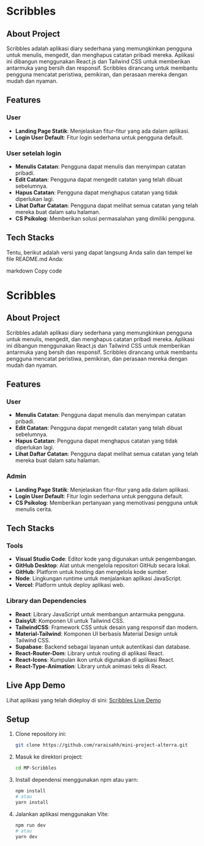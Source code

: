 # Scribbles

## About Project
Scribbles adalah aplikasi diary sederhana yang memungkinkan pengguna untuk menulis, mengedit, dan menghapus catatan pribadi mereka. Aplikasi ini dibangun menggunakan React.js dan Tailwind CSS untuk memberikan antarmuka yang bersih dan responsif. Scribbles dirancang untuk membantu pengguna mencatat peristiwa, pemikiran, dan perasaan mereka dengan mudah dan nyaman.

## Features

### User
- **Landing Page Statik**: Menjelaskan fitur-fitur yang ada dalam aplikasi.
- **Login User Default**: Fitur login sederhana untuk pengguna default.

### User setelah login 
- **Menulis Catatan**: Pengguna dapat menulis dan menyimpan catatan pribadi.
- **Edit Catatan**: Pengguna dapat mengedit catatan yang telah dibuat sebelumnya.
- **Hapus Catatan**: Pengguna dapat menghapus catatan yang tidak diperlukan lagi.
- **Lihat Daftar Catatan**: Pengguna dapat melihat semua catatan yang telah mereka buat dalam satu halaman.
- **CS Psikolog**: Memberikan solusi permasalahan yang dimiliki pengguna.

## Tech Stacks

Tentu, berikut adalah versi yang dapat langsung Anda salin dan tempel ke file README.md Anda:

markdown
Copy code
# Scribbles

## About Project
Scribbles adalah aplikasi diary sederhana yang memungkinkan pengguna untuk menulis, mengedit, dan menghapus catatan pribadi mereka. Aplikasi ini dibangun menggunakan React.js dan Tailwind CSS untuk memberikan antarmuka yang bersih dan responsif. Scribbles dirancang untuk membantu pengguna mencatat peristiwa, pemikiran, dan perasaan mereka dengan mudah dan nyaman.

## Features
### User
- **Menulis Catatan**: Pengguna dapat menulis dan menyimpan catatan pribadi.
- **Edit Catatan**: Pengguna dapat mengedit catatan yang telah dibuat sebelumnya.
- **Hapus Catatan**: Pengguna dapat menghapus catatan yang tidak diperlukan lagi.
- **Lihat Daftar Catatan**: Pengguna dapat melihat semua catatan yang telah mereka buat dalam satu halaman.

### Admin
- **Landing Page Statik**: Menjelaskan fitur-fitur yang ada dalam aplikasi.
- **Login User Default**: Fitur login sederhana untuk pengguna default.
- **CS Psikolog**: Memberikan pertanyaan yang memotivasi pengguna untuk menulis cerita.

## Tech Stacks

### Tools
- **Visual Studio Code**: Editor kode yang digunakan untuk pengembangan.
- **GitHub Desktop**: Alat untuk mengelola repositori GitHub secara lokal.
- **GitHub**: Platform untuk hosting dan mengelola kode sumber.
- **Node**: Lingkungan runtime untuk menjalankan aplikasi JavaScript.
- **Vercel**: Platform untuk deploy aplikasi web.

### Library dan Dependencies
- **React**: Library JavaScript untuk membangun antarmuka pengguna.
- **DaisyUI**: Komponen UI untuk Tailwind CSS.
- **TailwindCSS**: Framework CSS untuk desain yang responsif dan modern.
- **Material-Tailwind**: Komponen UI berbasis Material Design untuk Tailwind CSS.
- **Supabase**: Backend sebagai layanan untuk autentikasi dan database.
- **React-Router-Dom**: Library untuk routing di aplikasi React.
- **React-Icons**: Kumpulan ikon untuk digunakan di aplikasi React.
- **React-Type-Animation**: Library untuk animasi teks di React.

## Live App Demo
Lihat aplikasi yang telah dideploy di sini: [Scribbles Live Demo](https://mp-scribbles.vercel.app/)

## Setup 

1. Clone repository ini:
   ```bash 
   git clone https://github.com/raraisahh/mini-project-alterra.git
   ```
2. Masuk ke direktori project:
   ```bash
   cd MP-Scribbles
   ```
4. Install dependensi menggunakan npm atau yarn:
   ```bash
   npm install
   # atau
   yarn install
   ```
5. Jalankan aplikasi menggunakan Vite:
   ```bash
   npm run dev
   # atau
   yarn dev
   ```
